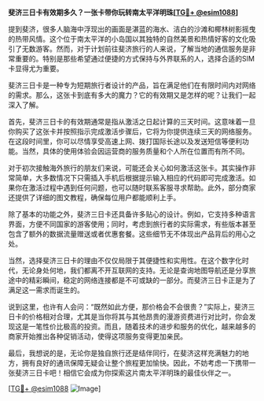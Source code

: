 **斐济三日卡有效期多久？一张卡带你玩转南太平洋明珠[[TG💪+ @esim1088](https://t.me/s/esim1088)]**

提到斐济，很多人脑海中浮现出的画面是湛蓝的海水、洁白的沙滩和椰林树影摇曳的热带风情。这个位于南太平洋的小岛国以其独特的自然美景和热情好客的文化吸引了无数游客。然而，对于计划前往斐济旅行的人来说，了解当地的通信服务是非常重要的。特别是那些希望通过便捷的方式保持与外界联系的人，选择合适的SIM卡显得尤为重要。

斐济三日卡是一种专为短期旅行者设计的产品，旨在满足他们在有限时间内对网络的需求。那么，这张卡到底有多大的魔力？它的有效期又是怎样的呢？让我们一起深入了解。

首先，斐济三日卡的有效期通常是指从激活之日起计算的三天时间。这意味着一旦你购买了这张卡并按照指示完成激活步骤后，它将为你提供连续三天的网络服务。在这段时间里，你可以尽情享受高速上网、拨打国际长途以及发送短信等便利功能。当然，具体的使用体验会因运营商的服务质量和个人所在位置而有所不同。

对于初次接触海外旅行的朋友们来说，可能还会关心如何激活这张卡。其实操作非常简单，大多数情况下只需插入手机后根据提示输入相应的代码即可完成激活。如果你在激活过程中遇到任何问题，也可以随时联系客服寻求帮助。此外，部分商家还提供了详细的图文教程，确保每位用户都能顺利上手。

除了基本的功能之外，斐济三日卡还具备许多贴心的设计。例如，它支持多种语言界面，方便不同国家的游客使用；同时，考虑到旅行者的实际需求，有些版本甚至包含了额外的数据流量赠送或者优惠套餐。这些细节无不体现出产品背后的用心之处。

当然，选择斐济三日卡的理由不仅仅局限于其便捷性和实用性。在这个数字化时代，无论身处何地，我们都离不开互联网的支持。无论是查询地图导航还是分享旅途中的精彩瞬间，稳定的网络连接都是不可或缺的一部分。而斐济三日卡正是为了满足这一需求而诞生的。

说到这里，也许有人会问：“既然如此方便，那价格会不会很贵？”实际上，斐济三日卡的价格相对合理，尤其是当你将其与其他昂贵的漫游资费进行对比时，你会发现这是一笔性价比极高的投资。而且，随着技术的进步和服务的优化，越来越多的商家开始推出各种促销活动，使得这项服务变得更加亲民。

最后，我想说的是，无论你是独自旅行还是结伴同行，在斐济这样充满魅力的地方，拥有良好的通讯保障无疑会让整个旅程更加愉快。因此，不妨考虑一下携带一张斐济三日卡吧！相信它会成为你探索这片南太平洋明珠的最佳伙伴之一。

[[TG💪+ @esim1088](https://t.me/s/esim1088) ![Image](https://i.postimg.cc/4NQfJmqS/Snipaste-2025-05-13-00-14-12.png)]